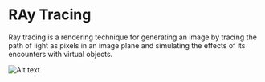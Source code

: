 # RAy Tracing

Ray tracing is a rendering technique for generating an image by tracing the path of light as pixels in an image plane and simulating the effects of its encounters with virtual objects.



![Alt text](Shirley-scene.png?raw=true "Title")
